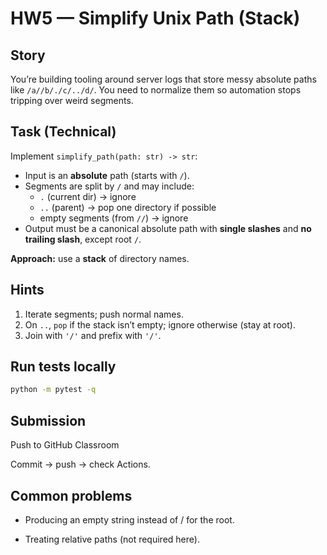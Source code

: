 # HW5 — Simplify Unix Path (Stack)

## Story
You’re building tooling around server logs that store messy absolute paths like `/a//b/./c/../d/`. You need to normalize them so automation stops tripping over weird segments.

## Task (Technical)
Implement `simplify_path(path: str) -> str`:
- Input is an **absolute** path (starts with `/`).
- Segments are split by `/` and may include:
  - `.`  (current dir) → ignore
  - `..` (parent) → pop one directory if possible
  - empty segments (from `//`) → ignore
- Output must be a canonical absolute path with **single slashes** and **no trailing slash**, except root `/`.

**Approach:** use a **stack** of directory names.

## Hints
1) Iterate segments; push normal names.
2) On `..`, `pop` if the stack isn’t empty; ignore otherwise (stay at root).
3) Join with `'/'` and prefix with `'/'`.

## Run tests locally
```bash
python -m pytest -q
```

## Submission

Push to GitHub Classroom

Commit → push → check Actions.

## Common problems
- Producing an empty string instead of / for the root.

- Treating relative paths (not required here).